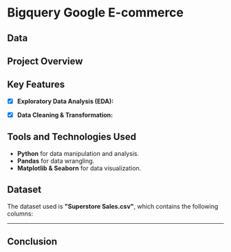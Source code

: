 # Bigquery Google E-commerce

## Data


## Project Overview


## Key Features
- [x] **Exploratory Data Analysis (EDA):**  

  
- [x] **Data Cleaning & Transformation:**  






## Tools and Technologies Used
- **Python** for data manipulation and analysis.
- **Pandas** for data wrangling.
- **Matplotlib & Seaborn** for data visualization.

## Dataset
The dataset used is **"Superstore Sales.csv"**, which contains the following columns:

---

## Conclusion
